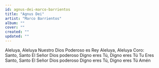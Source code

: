 ```yaml
---
id: agnus-dei-marco-barrientos
title: "Agnus Dei"
artist: "Marco Barrientos"
album: ""
cover: ""
created: ""
updated: ""
---
```


Aleluya, Aleluya
Nuestro Dios Poderoso es Rey
Aleluya, Aleluya
Coro:
Santo, Santo
El Señor Dios poderoso
Digno eres Tú, Digno eres Tú
Tu Eres Santo, Santo
El Señor Dios poderoso
Digno eres Tú, Digno eres Tú
Amén